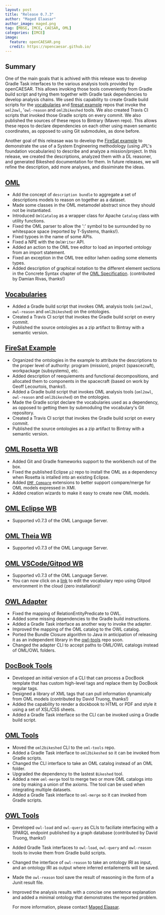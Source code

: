 ```yaml
---
layout: post
title: "Release 0.7.3"
author: "Maged Elaasar"
author_image: maged.png
tag: [MBSE, IMCE, CAESAR, OML]
categories: [IMCE]
image:
  feature: openCAESAR.png
  credit: https://opencaesar.github.io/
---
```


## Summary
One of the main goals that is achived with this release was to develop Gradle Task interfaces to the various analysis tools provided by openCAESAR. This allows invoking those tools conveniently from Gradle build script and tying them together with Gradle task dependencies to develop analysis chains. We used this capability to create Gradle build scripts for the [vocabularies](https://gitpod.io/#https://github.com/opencaesar/vocabularies) and [firesat example](https://gitpod.io/#https://github.com/opencaesar/example-firesat) repos that invoke the `oml2owl`, '`owl-reason` and `oml2bikeshed` tools. We also created Travis CI scripts that invoked those Gradle scripts on every commit. We also published the sources of these repos to Bintrary (Maven repo). This allows these repos to declare dependencies on each other using maven semantic coordinates, as opposed to using Git submodules, as done before.

Another goal of this releasae was to develop the [FireSat example](https://gitpod.io/#https://github.com/opencaesar/example-firesat) to demonstrate the use of a System Engineering methodology (using JPL's foundation vocabularies) to describe and analyze a mission/project. In this release, we created the descriptions, analyzed them with a DL reasoner, and generated Bikeshed documentation for them. In future releases, we will refine the description, add more analyses, and dissiminate the ideas.

## [OML](https://github.com/opencaesar/oml)
* Add the concept of `description bundle` to aggregate a set of descriptions models to reason on together as a dataset.
* Made some classes in the OML metamodel abstract since they should not be instantiated.
* Introduced `OmlCatalog` as a wrapper class for Apache `Catalog` class with  utility functions.
* Fixed the OML parser to allow the ':' symbol to be surrounded by no whitespace space (reported by T-Systems, thanks!).
* Fixed typoes in the name of some APIs.
* Fixed a NPE with the `OmlWriter` API.
* Added an action to the OML tree editor to load an imported ontology from an import statement.
* Fixed an exception in the OML tree editor lwhen oading some elements types.
* Added description of graphical notation to the different element sections in the Concrete Syntax chapter of the [OML Specification](https://opencaesar.github.io/oml/). (contributed by Damian Rivas, thanks!)
	
## [Vocabularies](https://github.com/opencaesar/vocabularies)
* Added a Gradle build script that invokes OML analysis tools (`oml2owl`, `owl-reason` and `oml2bikeshed`) on the ontologies.
* Created a Travis CI script that invokes the Gradle build script on every commit.
* Published the source ontologies as a zip artifact to Bintray with a semantic version.

## [FireSat Example](https://github.com/opencaesar/example-firesat)
* Organized the ontologies in the example to attribute the descriptions to the proper level of authority: program (mission), project (spascecraft), workpackage (subsystems), etc.
* Added description of reequiements and functional decompositions, and allocated them to components in the spacecraft (based on work by Geoff Lecourtois, thanks!).
* Added a Gradle build script that invokes OML analysis tools (`oml2owl`, `owl-reason` and `oml2bikeshed`) on the ontologies.
* Made the Gradle script declare the vocabularies used as a dependency, as opposed to getting them by submoduling the vocabulary's Git repository.
* Created a Travis CI script that invokes the Gradle build script on every commit.
* Published the source ontologies as a zip artifact to Bintray with a semantic version.

## [OML Rosetta WB](https://github.com/opencaesar/oml-rosetta)
* Added Git and Gradle frameworks support to the workbench out of the box.
* Fixed the published Eclipse `p2` repo to install the OML as a dependency when Rosetta is intalled into an existing Eclipse.
* Added [`EMF Compare`](https://www.eclipse.org/emf/compare/) extensions to better support compare/merge for OML models expressed in XMI.
* Added creation wizards to make it easy to create new OML models.

## [OML Eclipse WB](https://github.com/opencaesar/oml-eclipse)
* Supported v0.7.3 of the OML Language Server.

## [OML Theia WB](https://github.com/opencaesar/oml-theia)
* Supported v0.7.3 of the OML Language Server.

## [OML VSCode/Gitpod WB](https://github.com/opencaesar/oml-vscode)
* Supported v0.7.3 of the OML Language Server.
* You can now click on a [link](https://gitpod.io/#https://github.com/opencaesar/vocabularies) to edit the vocabulary repo using Gitpod environment in the cloud (zero installation)!
	
## [OWL Adapter](https://github.com/opencaesar/owl-adapter)
* Fixed the mapping of RelationEntityPredicate to OWL.
* Added some missing dependencies to the Gradle build instructions.
* Added a Gradle Task interface as another way to invoke the adapter.
* Improved the mapping of the OML catalog to the OWL catalog.
* Ported the Bundle Closure algorithm to Java in anticipation of releasing it as an independent library in the [owl-tools](https://github.com/opencaesar/owl-tools) repo soon.
* Changed the adapter CLI to accept paths to OML/OWL catalogs instead of OML/OWL folders.

## [DocBook Tools](https://github.com/opencaesar/docbook-tools)
* Developed an initial version of a CLI that can process a DocBook template that has custom high-level tags and replace them by DocBook regular tags.
* Designed a library of XML tags that can pull information dynamically from OML models (contributed by David Truong, thanks!)
* Added the capability to render a dockbook to HTML or PDF and style it using a set of XSL/CSS sheets.
* Added a Gradle Task interface so the CLI can be invoked using a Gradle build script.
 	
## [OML Tools](https://github.com/opencaesar/oml-tools)
* Moved the `oml2bikeshed` CLI to the `oml-tools` repo.
* Added a Gradle Task interface to `oml2bikeshed` so it can be invoked from Gradle scripts.
* Changed the CLI interface to take an OML catalog instead of an OML folder.
* Upgraded the dependency to the lastest `Bikeshed` tool.
* Added a new `oml-merge` tool to merge two or more OML catalogs into one by making a union of the axioms. The tool can be used when integrating multiple datasets.
* Added a Gradle Task interface to `oml-merge` so it can invoked from Gradle scripts.
	
## [OWL Tools](https://github.com/opencaesar/owl-tools)
* Developed `owl-load` and `owl-query` as CLIs to faciliate interfacing with a SPARQL endpoint published by a graph database (contributed by David Truong, thanks!) 
* Added Gradle Task interfaces to `owl-load`, `owl-query` and `owl-reason` tools to invoke them from Gradle build scripts.
* Changed the interface of `owl-reason` to take an ontology IRI as input, and an ontology IRI as output where inferred entailements will be saved.
* Made the `owl-reason` tool save the result of reasoning in the form of a Junit result file.
* Improved the analysis results with a concise one sentence explanation and added a minimal ontology that demonstrates the reported problem.
	
  
  For more information, please contact [Maged Elaasar](https://opencaesar.github.io/contributors/Maged%20Elaasar.html).